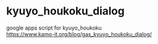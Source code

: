# kyuyo_houkoku_dialog
google apps script for kyuyo_houkoku  
https://www.kamo-it.org/blog/gas_kyuyo_houkoku_dialog/
